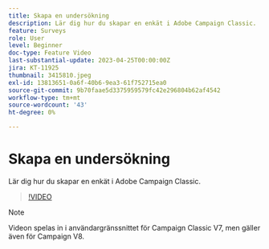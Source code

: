 ```yaml
---
title: Skapa en undersökning
description: Lär dig hur du skapar en enkät i Adobe Campaign Classic.
feature: Surveys
role: User
level: Beginner
doc-type: Feature Video
last-substantial-update: 2023-04-25T00:00:00Z
jira: KT-11925
thumbnail: 3415810.jpeg
exl-id: 13813651-0a6f-40b6-9ea3-61f752715ea0
source-git-commit: 9b70faae5d3375959579fc42e296804b62af4542
workflow-type: tm+mt
source-wordcount: '43'
ht-degree: 0%

---
```


# Skapa en undersökning

Lär dig hur du skapar en enkät i Adobe Campaign Classic.

>[!VIDEO](https://video.tv.adobe.com/v/3415810/?learn=on)

>[!NOTE]
>Videon spelas in i användargränssnittet för Campaign Classic V7, men gäller även för Campaign V8.
